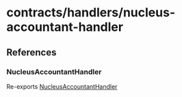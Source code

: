 # contracts/handlers/nucleus-accountant-handler

## References

### NucleusAccountantHandler

Re-exports [NucleusAccountantHandler](nucleus-accountant-handler.md#nucleusaccountanthandler)
